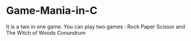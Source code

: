 # Game-Mania-in-C
It is a two in one game. You can play two games : Rock Paper Scissor and The Witch of Woods Conundrum
